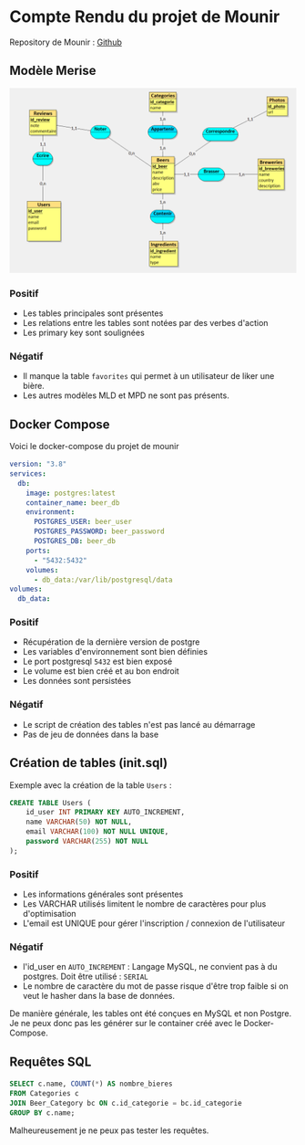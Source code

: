 # Compte Rendu du projet de Mounir

Repository de Mounir : [Github](https://github.com/2024-devops-alt-dist/zythologue-MG)

## Modèle Merise

![mcd](./img/mcd.png)

### Positif

- Les tables principales sont présentes
- Les relations entre les tables sont notées par des verbes d'action
- Les primary key sont soulignées

### Négatif

- Il manque la table `favorites` qui permet à un utilisateur de liker une bière.
- Les autres modèles MLD et MPD ne sont pas présents.

## Docker Compose 

Voici le docker-compose du projet de mounir

```yaml
version: "3.8"
services:
  db:
    image: postgres:latest
    container_name: beer_db
    environment:
      POSTGRES_USER: beer_user
      POSTGRES_PASSWORD: beer_password
      POSTGRES_DB: beer_db
    ports:
      - "5432:5432"
    volumes:
      - db_data:/var/lib/postgresql/data
volumes:
  db_data:
```

### Positif

- Récupération de la dernière version de postgre
- Les variables d'environnement sont bien définies
- Le port postgresql `5432` est bien exposé
- Le volume est bien créé et au bon endroit
- Les données sont persistées

### Négatif

- Le script de création des tables n'est pas lancé au démarrage
- Pas de jeu de données dans la base

## Création de tables (init.sql)

Exemple avec la création de la table `Users` :

```sql
CREATE TABLE Users (
    id_user INT PRIMARY KEY AUTO_INCREMENT,
    name VARCHAR(50) NOT NULL,
    email VARCHAR(100) NOT NULL UNIQUE,
    password VARCHAR(255) NOT NULL
);
```

### Positif

- Les informations générales sont présentes
- Les VARCHAR utilisés limitent le nombre de caractères pour plus d'optimisation
- L'email est UNIQUE pour gérer l'inscription / connexion de l'utilisateur

### Négatif

- l'id_user en `AUTO_INCREMENT` : Langage MySQL, ne convient pas à du postgres. Doit être utilisé : `SERIAL`
- Le nombre de caractère du mot de passe risque d'être trop faible si on veut le hasher dans la base de données.

De manière générale, les tables ont été conçues en MySQL et non Postgre. Je ne peux donc pas les générer sur le container créé avec le Docker-Compose.

## Requêtes SQL

``` SQL
SELECT c.name, COUNT(*) AS nombre_bieres
FROM Categories c
JOIN Beer_Category bc ON c.id_categorie = bc.id_categorie
GROUP BY c.name;
```

Malheureusement je ne peux pas tester les requêtes.